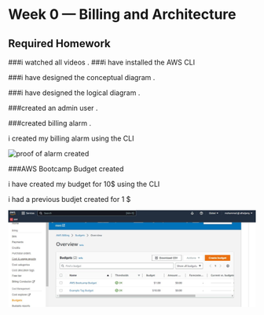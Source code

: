 # Week 0 — Billing and Architecture


## Required Homework 

###i watched all videos .
###i have installed the AWS CLI 

###i have designed the conceptual diagram .


###i have designed the logical diagram .


###created an admin user .


###created billing alarm .


i created my billing alarm using the CLI 


![proof of alarm created](assets/assets/proof%20of%20alarm%20created.JPG)


###AWS Bootcamp Budget created


i have created my budget for 10$ using the CLI


i had a previous budjet created for 1 $

![proof of budget created](assets/proof%20of%20Budget%20created.JPG)
###

